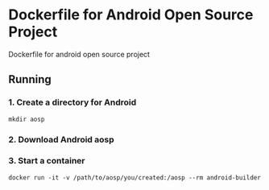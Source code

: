 # Dockerfile for Android Open Source Project

Dockerfile for android open source project

## Running

### 1. Create a directory for Android
```
mkdir aosp
```

### 2. Download Android aosp

### 3. Start a container
```
docker run -it -v /path/to/aosp/you/created:/aosp --rm android-builder
```
